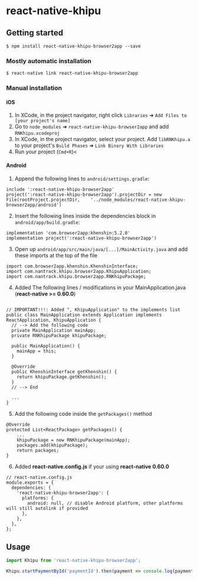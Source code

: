 
# react-native-khipu

## Getting started

`$ npm install react-native-khipu-browser2app --save`

### Mostly automatic installation

`$ react-native link react-native-khipu-browser2app`

### Manual installation


#### iOS

1. In XCode, in the project navigator, right click `Libraries` ➜ `Add Files to [your project's name]`
2. Go to `node_modules` ➜ `react-native-khipu-browser2app` and add `RNKhipu.xcodeproj`
3. In XCode, in the project navigator, select your project. Add `libRNKhipu.a` to your project's `Build Phases` ➜ `Link Binary With Libraries`
4. Run your project (`Cmd+R`)<

#### Android

1. Append the following lines to `android/settings.gradle`:
```
include ':react-native-khipu-browser2app'
project(':react-native-khipu-browser2app').projectDir = new File(rootProject.projectDir, 	'../node_modules/react-native-khipu-browser2app/android')
```
2. Insert the following lines inside the dependencies block in `android/app/build.gradle`:
```
implementation 'com.browser2app:khenshin:5.2.0'
implementation project(':react-native-khipu-browser2app')
```

3. Open up `android/app/src/main/java/[...]/MainActivity.java` and add these imports at the top of the file
```
import com.browser2app.khenshin.KhenshinInterface;
import com.nantrack.khipu.browser2app.KhipuApplication;
import com.nantrack.khipu.browser2app.RNKhipuPackage;
```

4. Added The following lines / modifications in your MainApplication.java (**react-native >= 0.60.0**)

```

// IMPORTANT!!!: Added ", KhipuApplication" to the implements list
public class MainApplication extends Application implements ReactApplication, KhipuApplication {
  // --> Add the following code 
  private MainApplication mainApp;
  private RNKhipuPackage khipuPackage;

  public MainApplication() {
    mainApp = this;
  }
  
  @Override
  public KhenshinInterface getKhenshin() {
    return khipuPackage.getKhenshin();
  }
  // --> End
  
  ... 
}

```

5. Add the following code inside the `getPackages()` method
  
```
@Override
protected List<ReactPackage> getPackages() {
    ...
    khipuPackage = new RNKhipuPackage(mainApp);
    packages.add(khipuPackage);
    return packages;
}
```

6. Added **react-native.config.js** if your using **react-native 0.60.0**

```
// react-native.config.js
module.exports = {
  dependencies: {
    'react-native-khipu-browser2app': {
      platforms: {
        android: null, // disable Android platform, other platforms will still autolink if provided
      },
    },
  },
};

```

## Usage
```javascript
import Khipu from 'react-native-khipu-browser2app';

Khipu.startPaymentById('paymentId').then(payment => console.log(payment));

```
